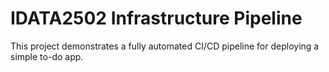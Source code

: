 # IDATA2502 Infrastructure Pipeline

This project demonstrates a fully automated CI/CD pipeline for deploying a simple to-do app.
